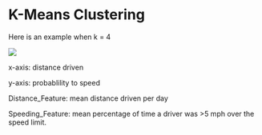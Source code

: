 # K-Means Clustering

Here is an example when k = 4

![](http://i.imgur.com/YzYLqYv.png)

x-axis: distance driven

y-axis: probablility to speed

Distance_Feature: mean distance driven per day

Speeding_Feature: mean percentage of time a driver was >5 mph over the speed limit.
